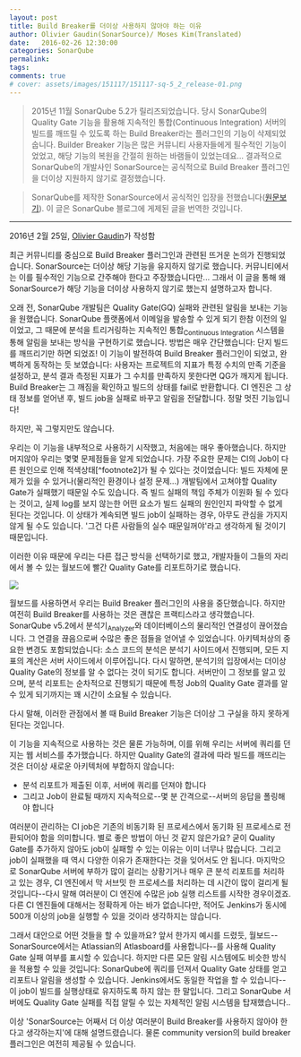 ```yaml
---
layout: post
title: Build Breaker를 더이상 사용하지 않아야 하는 이유
author: Olivier Gaudin(SonarSource)/ Moses Kim(Translated)
date:   2016-02-26 12:30:00
categories: SonarQube
permalink:
tags:
comments: true
# cover: assets/images/151117/151117-sq-5_2_release-01.png
---
```


> 2015년 11월 SonarQube 5.2가 릴리즈되었습니다. 당시 SonarQube의 Quality Gate 기능을 활용해 지속적인 통합(Continuous Integration) 서버의 빌드를 깨뜨릴 수 있도록 하는 Build Breaker라는 플러그인의 기능이 삭제되었숩니다. Builder Breaker 기능은 많은 커뮤니티 사용자들에게 필수적인 기능이었었고, 해당 기능의 복원을 간절히 원하는 바램들이 있었는데요... 결과적으로 SonarQube의 개발사인 SonarSource는 공식적으로 Build Breaker 플러그인을 더이상 지원하지 않기로 결정했습니다.

> SonarQube를 제작한 SonarSource에서 공식적인 입장을 전했습니다([원문보기][why-you-shoul-not-use-build-breaker]). 이 글은 SonarQube 블로그에 게제된 글을 번역한 것입니다.

---

2016년 2월 25일, [Olivier Gaudin][oliver-gaudin]가 작성함

최근 커뮤니티를 중심으로 Build Breaker 플러그인과 관련된 뜨거운 논의가 진행되었습니다. SonarSource는 더이상 해당 기능을 유지하지 않기로 했습니다. 커뮤니티에서는 이를 필수적인 기능으로 간주해야 한다고 주장했습니다만... 그래서 이 글을 통해 왜 SonarSource가 해당 기능을 더이상 사용하지 않기로 했는지 설명하고자 합니다.

오래 전, SonarQube 개발팀은 Quality Gate(GQ) 실패와 관련된 알림을 보내는 기능을 원했습니다. SonarQube 플랫폼에서 이메일을 발송할 수 있게 되기 한참 이전의 일이었고, 그 때문에 분석을 트리거링하는 지속적인 통합<sub>Continuous Integration</sub> 시스템을 통해 알림을 보내는 방식을 구현하기로 했습니다. 방법은 매우 간단했습니다: 단지 빌드를 깨뜨리기만 하면 되었죠! 이 기능이 발전하여 Build Breaker 플러그인이 되었고, 완벽하게 동작하는 듯 보였습니다: 사용자는 프로젝트의 지표가 특정 수치의 만족 기준을 설정하고, 분석 결과 측정된 지표가 그 수치를 만족하지 못한다면 QG가 깨지게 됩니다. Build Breaker는 그 깨짐을 확인하고 빌드의 상태를 fail로 반환합니다. CI 엔진은 그 상태 정보를 얻어낸 후, 빌드 job을 실패로 바꾸고 알림을 전달합니다. 정말 멋진 기능입니다!

하지만, 꼭 그렇지만도 않습니다.

우리는 이 기능을 내부적으로 사용하기 시작했고, 처음에는 매우 좋아했습니다. 하지만 머지않아 우리는 몇몇 문제점들을 알게 되었습니다. 가장 주요한 문제는 CI의 Job이 다른 원인으로 인해 적색상태[^footnote2]가 될 수 있다는 것이었습니다: 빌드 자체에 문제가 있을 수 있거나(물리적인 환경이나 설정 문제...) 개발팀에서 고쳐야할 Quality Gate가 실패했기 때문일 수도 있습니다. 즉 빌드 실패의 책임 주체가 이원화 될 수 있다는 것이고, 실제 log를 보지 않는한 어떤 요소가 빌드 실패의 원인인지 파악할 수 없게 된다는 것입니다. 이 상태가 계속되면 빌드 job이 실패하는 경우, 아무도 관심을 가지지 않게 될 수도 있습니다. '그건 다른 사람들의 실수 때문일꺼야'라고 생각하게 될 것이기 때문입니다.

이러한 이유 때문에 우리는 다른 접근 방식을 선택하기로 했고, 개발자들이 그들의 자리에서 볼 수 있는 월보드에 빨간 Quality Gate를 리포트하기로 했습니다.

<img src="{{ site.baseurl }}assets/images/160226/160226-sonarqube-01.png" align="center">

월보드를 사용하면서 우리는 Build Breaker 플러그인의 사용을 중단했습니다. 하지만 여전히 Build Breaker를 사용하는 것은 괜찮은 프랙티스라고 생각했습니다. SonarQube v5.2에서 분석기<sub>Analyzer</sub>와 데이터베이스의 물리적인 연결성이 끊어졌습니다. 그 연결을 끊음으로써 수많은 좋은 점들을 얻어낼 수 있었습니다. 아키텍처상의 중요한 변경도 포함되었습니다: 소스 코드의 분석은 분석기 사이드에서 진행되며, 모든 지표의 계산은 서버 사이드에서 이루어집니다. 다시 말하면, 분석기의 입장에서는 더이상 Quality Gate의 정보를 알 수 없다는 것이 되기도 합니다. 서버만이 그 정보를 알고 있으며, 분석 리포트는 순차적으로 진행되기 때문에 특정 Job의 Quality Gate 결과를 알 수 있게 되기까지는 꽤 시간이 소요될 수 있습니다.

다시 말해, 이러한 관점에서 볼 때 Build Breaker 기능은 더이상 그 구실을 하지 못하게 된다는 것입니다.

이 기능을 지속적으로 사용하는 것은 물론 가능하며, 이를 위해 우리는 서버에 쿼리를 던지는 웹 서비스를 추가했습니다. 하지만 Quality Gate의 결과에 따라 빌드를 깨뜨리는 것은 더이상 새로운 아키텍처에 부합하지 않습니다:
- 분석 리포트가 제출된 이후, 서버에 쿼리를 던져야 합니다
- 그리고 Job이 완료될 때까지 지속적으로--몇 분 간격으로--서버의 응답을 폴링해야 합니다

여러분이 관리하는 CI job은 기존의 비동기화 된 프로세스에서 동기화 된 프로세스로 전환되어야 함을 의미합니다. 별로 좋은 방법이 아닌 것 같지 않은가요? 굳이 Quality Gate를 추가하지 않아도 job이 실패할 수 있는 이유는 이미 너무나 많습니다. 그리고 job이 실패했을 때 역시 다양한 이유가 존재한다는 것을 잊어서도 안 됩니다. 마지막으로 SonarQube 서버에 부하가 많이 걸리는 상황기거나 매우 큰 분석 리포트를 처리하고 있는 경우, CI 엔진에서 막 서브밋 한 프로세스를 처리하는 데 시간이 많이 걸리게 될 것입니다--다시 말해 여러분이 CI 엔진에 수많은 job 실행 리스트를 시작한 경우이겠죠. 다른 CI 엔진들에 대해서는 정확하게 아는 바가 없습니다만, 적어도 Jenkins가 동시에 500개 이상의 job을 실행할 수 있을 것이라 생각하지는 않습니다.

그래서 대안으로 어떤 것들을 할 수 있을까요? 앞서 한가지 예시를 드렸듯, 월보드--SonarSource에서는 Atlassian의 Atlasboard를 사용합니다--를 사용해 Quality Gate 실패 여부를 표시할 수 있습니다. 하지만 다른 모든 알림 시스템에도 비슷한 방식을 적용할 수 있을 것입니다: SonarQube에 쿼리를 던져서 Quality Gate 상태를 얻고 리포트나 알림을 생성할 수 있습니다. Jenkins에서도 동일한 작업을 할 수 있습니다--이 job이 빌드를 실행상태로 유지하도록 하지 않는 한 말입니다. 그리고 SonarQube 서버에도 Quality Gate 실패를 직접 알릴 수 있는 자체적인 알림 시스템을 탑재했습니다..

이상 'SonarSource는 어째서 더 이상 여러분이 Build Breaker를 사용하지 않아야 한다고 생각하는지'에 대해 설명드렸습니다. 물론 community version의 build breaker 플러그인은 여전히 제공될 수 있습니다.

<br><br><br>
---

[why-you-shoul-not-use-build-breaker]: http://www.sonarqube.org/why-you-shouldnt-use-build-breaker/
[oliver-gaudin]: http://www.sonarqube.org/author/oliviergaudin/

[^footnote1]: 지속적인 통합 서버에서는 빌드가 실패하는 경우 일반적으로 적색 등으로 표시한다.
